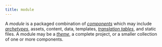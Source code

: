 ```yaml
---
title: module
---
```


A _module_ is a packaged combination of [_components_](g) which may include [_archetypes_](g), assets, content, data, templates, [_translation tables_](g), and static files. A module may be a [_theme_](g), a complete project, or a smaller collection of one or more components.
